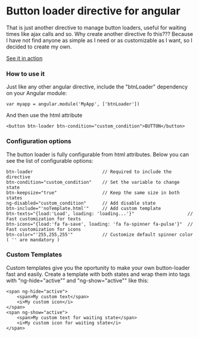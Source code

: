 # Button loader directive for angular

That is just another directive to manage button loaders, useful for waiting times like ajax calls and so. Why create another directive fo this??? Because I have not find anyone as simple as I need or as customizable as I want, so I decided to create my own.

<a href="http://rafasoyyo.github.io/Button-Loader/"> See it in action </a>


### How to use it

Just like any other angular directive, include the "btnLoader" dependency on your Angular module:
```
var myapp = angular.module('MyApp', ['btnLoader'])
```


And then use the html attribute 
```
<button btn-loader btn-condition="custom_condition">BUTTON</button>
```


### Configuration options

The button loader is fully configurable from html attributes. Below you can see the list of configurable options:

```
btn-loader  						// Required to include the directive
btn-condition="custom_condition"  	// Set the variable to change state
btn-keepsize="true"           		// Keep the same size in both states
ng-disabled="custom_condition" 		// Add disable state
btn-include="'noTemplate.html'"		// Add custom template
btn-texts="{load:'Load', loading: 'loading...'}" 					// Fast customization for texts
btn-icons="{load:'fa fa-save', loading: 'fa fa-spinner fa-pulse'}" 	// Fast customization for icons 
btn-color="'255,255,255'" 			// Customize default spinner color ( '' are mandatory )
```



### Custom Templates
Custom templates give you the oportunity to make your own button-loader fast and easily.
Create a template with both states and wrap them into tags with "ng-hide="active"" and "ng-show="active"" like this: 

```
<span ng-hide="active">
	<span>My custom text</span>
	<i>My custom icon</i>
</span>
<span ng-show="active">
	<span>My custom text for waiting state</span>
	<i>My custom icon for waiting state</i>
</span>
```
